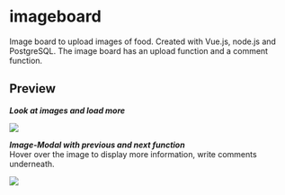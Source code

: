 # imageboard
Image board to upload images of food. Created with Vue.js, node.js and PostgreSQL. The image board has an upload function and a comment function. 


## Preview

**_Look at images and load more_**

<img src="../master/public/load-images.gif">

**_Image-Modal with previous and next function_**
<br/>
Hover over the image to display more information, write comments underneath.

<img src="../master/public/previous-next-gif.gif">
